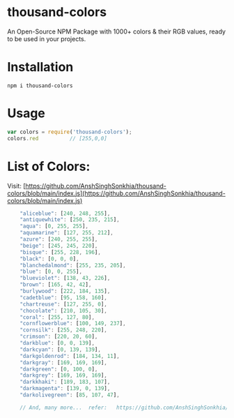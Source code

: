 # thousand-colors
An Open-Source NPM Package with 1000+ colors & their RGB values, ready to be used in your projects.

# Installation

```shell
npm i thousand-colors
```

# Usage

```js
var colors = require('thousand-colors');
colors.red          // [255,0,0]
```

# List of Colors:

Visit: [https://github.com/AnshSinghSonkhia/thousand-colors/blob/main/index.js](https://github.com/AnshSinghSonkhia/thousand-colors/blob/main/index.js)

```js
    "aliceblue": [240, 248, 255],
    "antiquewhite": [250, 235, 215],
    "aqua": [0, 255, 255],
    "aquamarine": [127, 255, 212],
    "azure": [240, 255, 255],
    "beige": [245, 245, 220],
    "bisque": [255, 228, 196],
    "black": [0, 0, 0],
    "blanchedalmond": [255, 235, 205],
    "blue": [0, 0, 255],
    "blueviolet": [138, 43, 226],
    "brown": [165, 42, 42],
    "burlywood": [222, 184, 135],
    "cadetblue": [95, 158, 160],
    "chartreuse": [127, 255, 0],
    "chocolate": [210, 105, 30],
    "coral": [255, 127, 80],
    "cornflowerblue": [100, 149, 237],
    "cornsilk": [255, 248, 220],
    "crimson": [220, 20, 60],
    "darkblue": [0, 0, 139],
    "darkcyan": [0, 139, 139],
    "darkgoldenrod": [184, 134, 11],
    "darkgray": [169, 169, 169],
    "darkgreen": [0, 100, 0],
    "darkgrey": [169, 169, 169],
    "darkkhaki": [189, 183, 107],
    "darkmagenta": [139, 0, 139],
    "darkolivegreen": [85, 107, 47],

    // And, many more...  refer:   https://github.com/AnshSinghSonkhia/thousand-colors/blob/main/index.js
```
